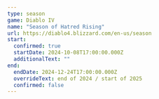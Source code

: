 ```yaml
---
type: season
game: Diablo IV
name: "Season of Hatred Rising"
url: https://diablo4.blizzard.com/en-us/season
start:
  confirmed: true
  startDate: 2024-10-08T17:00:00.000Z
  additionalText: ""
end:
  endDate: 2024-12-24T17:00:00.000Z
  overrideText: end of 2024 / start of 2025
  confirmed: false
---
```


